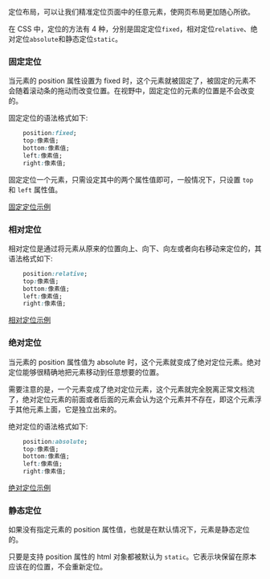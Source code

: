 
定位布局，可以让我们精准定位页面中的任意元素，使网页布局更加随心所欲。

在 CSS 中，定位的方法有 4 种，分别是固定定位`fixed`，相对定位`relative`、绝对定位`absolute`和静态定位`static`。


### 固定定位

当元素的 position 属性设置为 fixed 时，这个元素就被固定了，被固定的元素不会随着滚动条的拖动而改变位置。在视野中，固定定位的元素的位置是不会改变的。

固定定位的语法格式如下:
```css
    position:fixed;
    top:像素值;
    bottom:像素值;
    left:像素值;
    right:像素值;
```
固定定位一个元素，只需设定其中的两个属性值即可，一般情况下，只设置 `top` 和 `left` 属性值。

[固定定位示例](t/02_fixed.html)


### 相对定位

相对定位是通过将元素从原来的位置向上、向下、向左或者向右移动来定位的，其语法格式如下:
```css
    position:relative;
    top:像素值;
    bottom:像素值;
    left:像素值;
    right:像素值;
```

[相对定位示例](t/02_relative.html)


### 绝对定位

当元素的 position 属性值为 absolute 时，这个元素就变成了绝对定位元素。绝对定位能够很精确地把元素移动到任意想要的位置。

需要注意的是，一个元素变成了绝对定位元素，这个元素就完全脱离正常文档流了，绝对定位元素的前面或者后面的元素会认为这个元素并不存在，即这个元素浮于其他元素上面，它是独立出来的。

绝对定位的语法格式如下:
```css
    position:absolute;
    top:像素值;
    bottom:像素值;
    left:像素值;
    right:像素值;
```

[绝对定位示例](t/02_absolute.html)


### 静态定位

如果没有指定元素的 position 属性值，也就是在默认情况下，元素是静态定位的。

只要是支持 position 属性的 html 对象都被默认为 `static`。它表示块保留在原本应该在的位置，不会重新定位。
